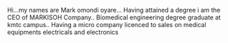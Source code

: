 Hi...my names are Mark omondi oyare...
Having attained a degree i am the CEO of MARKISOH Company..
Biomedical engineering degree graduate at kmtc campus..
Having a micro company licenced to sales on medical equipments electricals and electronics
